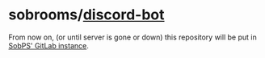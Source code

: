 # sobrooms/[discord-bot](#)

From now on, (or until server is gone or down) this repository will be put in [SobPS' GitLab instance](https://git.sob.moe/sobrooms/discord-bot).
